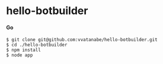 # hello-botbuilder

#### Go

```
$ git clone git@github.com:vvatanabe/hello-botbuilder.git
$ cd ./hello-botbuilder
$ npm install
$ node app
```
